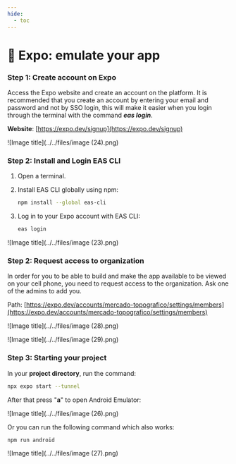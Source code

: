 ```yaml
---
hide:
  - toc
---
```


# 📲 Expo: emulate your app

### Step 1: Create account on Expo

Access the Expo website and create an account on the platform. It is recommended that you create an account by entering your email and password and not by SSO login, this will make it easier when you login through the terminal with the command _**eas login**_.

**Website**: [https://expo.dev/signup](https://expo.dev/signup)

![Image title](../../files/image (24).png)

### Step 2: Install and Login EAS CLI

1. Open a terminal.
2.  Install EAS CLI globally using npm:

    ```bash
    npm install --global eas-cli
    ```
3.  Log in to your Expo account with EAS CLI:

    ```bash
    eas login
    ```

![Image title](../../files/image (23).png)

### Step 2: Request access to organization

In order for you to be able to build and make the app available to be viewed on your cell phone, you need to request access to the organization. Ask one of the admins to add you.

Path: [https://expo.dev/accounts/mercado-topografico/settings/members](https://expo.dev/accounts/mercado-topografico/settings/members)

![Image title](../../files/image (28).png)

![Image title](../../files/image (29).png)

### Step 3: Starting your project

In your **project directory**, run the command:

```bash
npx expo start --tunnel
```

After that press "**a**" to open Android Emulator:

![Image title](../../files/image (26).png)

Or you can run the following command which also works:

```bash
npm run android  
```

![Image title](../../files/image (27).png)
